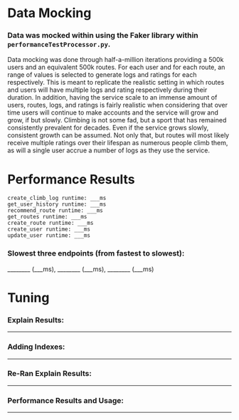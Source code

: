 # Data Mocking
### Data was mocked within using the Faker library within `performanceTestProcessor.py`.

Data mocking was done through half-a-million iterations providing a 500k users and an equivalent 500k routes. For each user and for each route, an range of values is selected to generate logs and ratings for each respectively. This is meant to replicate the realistic setting in which routes and users will have multiple logs and rating respectively during their duration. In addition, having the service scale to an immense amount of users, routes, logs, and ratings is fairly realistic when considering that over time users will continue to make accounts and the service will grow and grow, if but slowly. Climbing is not some fad, but a sport that has remained consistently prevalent for decades. Even if the service grows slowly, consistent growth can be assumed. Not only that, but routes will most likely receive multiple ratings over their lifespan as numerous people climb them, as will a single user accrue a number of logs as they use the service.

# Performance Results
    create_climb_log runtime: ___ms
    get_user_history runtime: ___ms
    recommend_route runtime: ___ms
    get_routes runtime: ___ms
    create_route runtime: ___ms
    create_user runtime: ___ms
    update_user runtime: ___ms

### Slowest three endpoints (from fastest to slowest): 
________ (___ms), ________ (___ms), ________ (___ms)

# Tuning
### Explain Results:
________

### Adding Indexes:
________

### Re-Ran Explain Results:
________

### Performance Results and Usage:
________